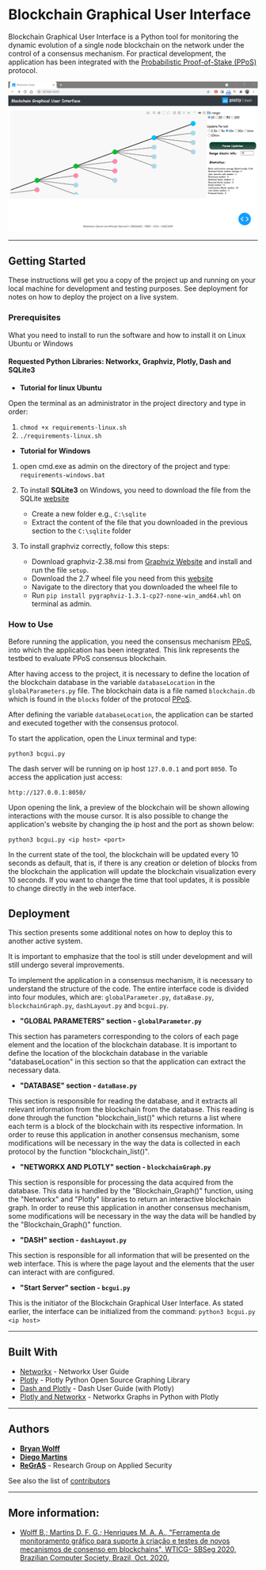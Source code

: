 # Blockchain Graphical User Interface

Blockchain Graphical User Interface is a Python tool for monitoring the dynamic evolution of a single node blockchain on the network under the control of a consensus mechanism. For practical development, the application has been integrated with the [Probabilistic Proof-of-Stake (PPoS)](https://github.com/regras/ppos_tb/tree/ppos_third_version_2_docker_execution) protocol.

![](header.png)

---
## Getting Started

These instructions will get you a copy of the project up and running on your local machine for development and testing purposes. See deployment for notes on how to deploy the project on a live system.


### Prerequisites

What you need to install to run the software and how to install it on Linux Ubuntu or Windows

#### Requested Python Libraries: Networkx, Graphviz, Plotly, Dash and SQLite3

- **Tutorial for linux Ubuntu**

Open the terminal as an administrator in the project directory and type in order:
1. ```chmod +x requirements-linux.sh```
2. ```./requirements-linux.sh```

- **Tutorial for Windows**

1. open cmd.exe as admin on the directory of the project and type: ```requirements-windows.bat```

2. To install **SQLite3** on Windows, you need to download the file from the SQLite [website](https://www.sqlite.org/download.html)
   - Create a new folder e.g., ```C:\sqlite```
   - Extract the content of the file that you downloaded in the previous section to the ```C:\sqlite``` folder
   
3. To install graphviz correctly, follow this steps:
   - Download graphviz-2.38.msi from [Graphviz Website](https://graphviz.gitlab.io/_pages/Download/Download_windows.html) and install and run the file ```setup```.
   - Download the 2.7 wheel file you need from this [website](http://www.lfd.uci.edu/~gohlke/pythonlibs/#pygraphviz)
   - Navigate to the directory that you downloaded the wheel file to
   - Run ```pip install pygraphviz-1.3.1-cp27-none-win_amd64.whl``` on terminal as admin.

### How to Use

Before running the application, you need the consensus mechanism [PPoS](https://github.com/regras/ppos_tb/tree/ppos_third_version_2_docker_execution), into which the application has been integrated. This link represents the testbed to evaluate PPoS consensus blockchain.

After having access to the project, it is necessary to define the location of the blockchain database in the variable ```databaseLocation``` in the ```globalParameters.py``` file. The blockchain data is a file named ```blockchain.db``` which is found in the ```blocks``` folder of the protocol [PPoS](https://github.com/regras/ppos_tb/tree/ppos_third_version_2_docker_execution).

After defining the variable ```databaseLocation```, the application can be started and executed together with the consensus protocol.

To start the application, open the Linux terminal and type:

```
python3 bcgui.py
```

The dash server will be running on ip host ```127.0.0.1``` and port ```8050```. To access the application just access:

```
http://127.0.0.1:8050/
```

Upon opening the link, a preview of the blockchain will be shown allowing interactions with the mouse cursor. 
It is also possible to change the application's website by changing the ip host and the port as shown below:

```
python3 bcgui.py <ip host> <port>
```

In the current state of the tool, the blockchain will be updated every 10 seconds as default, that is, if there is any creation or deletion of blocks from the blockchain the application will update the blockchain visualization every 10 seconds. If you want to change the time that tool updates, it is possible to change directly in the web interface.

## Deployment

This section presents some additional notes on how to deploy this to another active system. 

It is important to emphasize that the tool is still under development and will still undergo several improvements.

To implement the application in a consensus mechanism, it is necessary to understand the structure of the code. The entire interface code is divided into four modules, which are: ```globalParameter.py```, ```dataBase.py```, ```blockchainGraph.py```, ```dashLayout.py``` and ```bcgui.py```.

* **"GLOBAL PARAMETERS" section - ```globalParameter.py```**

This section has parameters corresponding to the colors of each page element and the location of the blockchain database. It is important to define the location of the blockchain database in the variable "databaseLocation" in this section so that the application can extract the necessary data.

* **"DATABASE" section - ```dataBase.py```**

This section is responsible for reading the database, and it extracts all relevant information from the blockchain from the database. This reading is done through the function "blockchain_list()" which returns a list where each term is a block of the blockchain with its respective information. In order to reuse this application in another consensus mechanism, some modifications will be necessary in the way the data is collected in each protocol by the function "blockchain_list()".


* **"NETWORKX AND PLOTLY" section - ```blockchainGraph.py```**

This section is responsible for processing the data acquired from the database. This data is handled by the "Blockchain_Graph()" function, using the "Networkx" and "Plotly" libraries to return an interactive blockchain graph. In order to reuse this application in another consensus mechanism, some modifications will be necessary in the way the data will be handled by the "Blockchain_Graph()" function.


* **"DASH" section - ```dashLayout.py```**

This section is responsible for all information that will be presented on the web interface. This is where the page layout and the elements that the user can interact with are configured.

* **"Start Server" section - ```bcgui.py```**

This is the initiator of the Blockchain Graphical User Interface. 
As stated earlier, the interface can be initialized from the command: ```python3 bcgui.py <ip host>```

---
## Built With

* [Networkx](https://networkx.github.io/documentation/stable/index.html) - Networkx User Guide
* [Plotly](https://plotly.com/python/) - Plotly Python Open Source Graphing Library
* [Dash and Plotly](https://dash.plotly.com/) - Dash User Guide (with Plotly)
* [Plotly and Networkx](https://plotly.com/python/network-graphs/) - Networkx Graphs in Python with Plotly


---
## Authors

* [**Bryan Wolff**](https://github.com/bryan-wolff)
* [**Diego Martins**](https://github.com/diegomat)
* [**ReGrAS**](https://github.com/regras) - Research Group on Applied Security

See also the list of [contributors](https://github.com/regras/bcgui/graphs/contributors)

---
## More information:
* [Wolff B.; Martins D. F. G.; Henriques M. A. A., "Ferramenta de monitoramento gráfico para suporte à criação e testes de novos mecanismos de consenso em blockchains", WTICG- SBSeg 2020, Brazilian Computer Society, Brazil, Oct. 2020.](https://submissao.ciente.live/wp-content/uploads/2020/10/208599.pdf)
